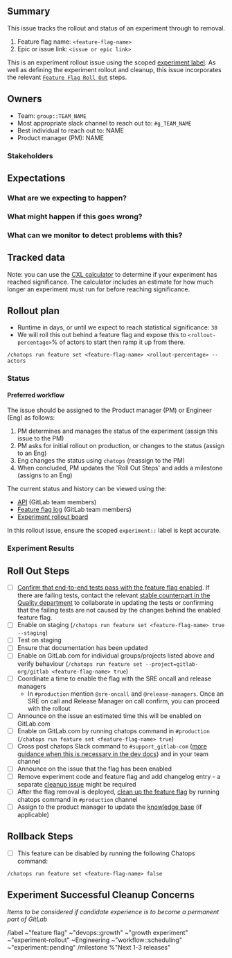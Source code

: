 <!-- Title suggestion: [Experiment Rollout] feature-flag-name - description of experiment -->

## Summary

This issue tracks the rollout and status of an experiment through to removal.

1. Feature flag name: `<feature-flag-name>`
1. Epic or issue link: `<issue or epic link>`

This is an experiment rollout issue
using the scoped [experiment label](https://about.gitlab.com/handbook/engineering/development/growth/experimentation/#experiment-rollout-issue). 
As well as defining the experiment rollout and cleanup, this issue incorporates the relevant 
[`Feature Flag Roll Out`](https://gitlab.com/gitlab-org/gitlab/-/edit/master/.gitlab/issue_templates/Feature%20Flag%20Roll%20Out.md) steps. 

## Owners

- Team: `group::TEAM_NAME`
- Most appropriate slack channel to reach out to: `#g_TEAM_NAME`
- Best individual to reach out to: NAME
- Product manager (PM): NAME

### Stakeholders

<!--
Are there any other stages or teams involved that need to be kept in the loop?

- PM: Name
- Group: `group::TEAM_NAME`
- The Support Team
- The Delivery Team
-->

## Expectations

### What are we expecting to happen?

<!-- Describe the expected outcome when rolling out this experiment. -->

### What might happen if this goes wrong?

<!-- Any MRs that need to be rolled back? Communication that needs to happen? What are some things you can think of that could go wrong - data loss or broken pages? -->

### What can we monitor to detect problems with this?

<!-- Which dashboards from https://dashboards.gitlab.net are most relevant? -->

## Tracked data
<!-- brief description or link to issue or Sisense dashboard -->

Note: you can use the [CXL calculator](https://cxl.com/ab-test-calculator/) to determine if your experiment has reached significance. The calculator includes an estimate for how much longer an experiment must run for before reaching significance.

## Rollout plan
<!-- Add an overview and method for modifying the feature flag -->

- Runtime in days, or until we expect to reach statistical significance: `30`
- We will roll this out behind a feature flag and expose this to `<rollout-percentage>`% of actors to start then ramp it up from there.

`/chatops run feature set <feature-flag-name> <rollout-percentage> --actors`

### Status


#### Preferred workflow

The issue should be assigned to the Product manager (PM) or Engineer (Eng) as follows:

1. PM determines and manages the status of the experiment (assign this issue to the PM)
1. PM asks for initial rollout on production, or changes to the status (assign to an Eng)
1. Eng changes the status using `chatops` (reassign to the PM)
1. When concluded, PM updates the 'Roll Out Steps' and adds a milestone (assigns to an Eng)

The current status and history can be viewed using the: 

- [API](https://gitlab.com/api/v4/experiments) (GitLab team members)
- [Feature flag log](https://gitlab.com/gitlab-com/gl-infra/feature-flag-log/-/issues?scope=all&utf8=%E2%9C%93&state=all) (GitLab team members)
- [Experiment rollout board](https://gitlab.com/groups/gitlab-org/-/boards/1352542)

In this rollout issue, ensure the scoped `experiment::` label is kept accurate.

### Experiment Results
<!-- update when experiment in/validated, set the scoped `~experiment::` status accordingly -->

## Roll Out Steps

- [ ] [Confirm that end-to-end tests pass with the feature flag enabled](https://docs.gitlab.com/ee/development/testing_guide/end_to_end/feature_flags.html#confirming-that-end-to-end-tests-pass-with-a-feature-flag-enabled). If there are failing tests, contact the relevant [stable counterpart in the Quality department](https://about.gitlab.com/handbook/engineering/quality/#individual-contributors) to collaborate in updating the tests or confirming that the failing tests are not caused by the changes behind the enabled feature flag.
- [ ] Enable on staging (`/chatops run feature set <feature-flag-name> true --staging`)
- [ ] Test on staging
- [ ] Ensure that documentation has been updated
- [ ] Enable on GitLab.com for individual groups/projects listed above and verify behaviour  (`/chatops run feature set --project=gitlab-org/gitlab <feature-flag-name> true`)
- [ ] Coordinate a time to enable the flag with the SRE oncall and release managers
  - In `#production` mention `@sre-oncall` and `@release-managers`. Once an SRE on call and Release Manager on call confirm, you can proceed with the rollout
- [ ] Announce on the issue an estimated time this will be enabled on GitLab.com
- [ ] Enable on GitLab.com by running chatops command in `#production` (`/chatops run feature set <feature-flag-name> true`)
- [ ] Cross post chatops Slack command to `#support_gitlab-com` ([more guidance when this is necessary in the dev docs](https://docs.gitlab.com/ee/development/feature_flags/controls.html#where-to-run-commands)) and in your team channel
- [ ] Announce on the issue that the flag has been enabled
- [ ] Remove experiment code and feature flag and add changelog entry - a separate [cleanup issue](https://gitlab.com/gitlab-org/gitlab/-/issues/new?issuable_template=Experiment%20Successful%20Cleanup) might be required
- [ ] After the flag removal is deployed, [clean up the feature flag](https://docs.gitlab.com/ee/development/feature_flags/controls.html#cleaning-up) by running chatops command in `#production` channel
- [ ] Assign to the product manager to update the [knowledge base](https://about.gitlab.com/direction/growth/#growth-insights-knowledge-base) (if applicable)

## Rollback Steps

- [ ] This feature can be disabled by running the following Chatops command:

```
/chatops run feature set <feature-flag-name> false
```

## Experiment Successful Cleanup Concerns

_Items to be considered if candidate experience is to become a permanent part of GitLab_

<!-- 
Add a list of items raised during MR review or otherwise that may need further thought/consideration
before becoming permanent parts of the product.

Example: https://gitlab.com/gitlab-org/gitlab/-/merge_requests/70451#note_727246104
-->

/label ~"feature flag" ~"devops::growth" ~"growth experiment" ~"experiment-rollout" ~Engineering ~"workflow::scheduling" ~"experiment::pending"
/milestone %"Next 1-3 releases" 
